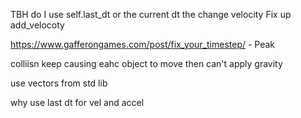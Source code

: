 TBH do I use self.last_dt or the current dt the change velocity
Fix up add_velocoty

https://www.gafferongames.com/post/fix_your_timestep/ - Peak


colliisn keep causing eahc object to move then can't apply gravity

use vectors from std lib


why use last dt for vel and accel